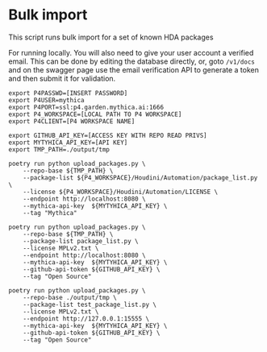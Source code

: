 Bulk import
===

This script runs bulk import for a set of known HDA packages

For running locally. You will also need to give your user account a verified email. 
This can be done by editing the database directly, or, goto `/v1/docs` and on the 
swagger page use the email verification API to generate a token and then submit it
for validation.


```
export P4PASSWD=[INSERT PASSWORD]
export P4USER=mythica
export P4PORT=ssl:p4.garden.mythica.ai:1666
export P4_WORKSPACE=[LOCAL PATH TO P4 WORKSPACE]
export P4CLIENT=[P4 WORKSPACE NAME]

export GITHUB_API_KEY=[ACCESS KEY WITH REPO READ PRIVS]
export MYTYHICA_API_KEY=[API KEY]
export TMP_PATH=./output/tmp

poetry run python upload_packages.py \
    --repo-base ${TMP_PATH} \
    --package-list ${P4_WORKSPACE}/Houdini/Automation/package_list.py \
    --license ${P4_WORKSPACE}/Houdini/Automation/LICENSE \
    --endpoint http://localhost:8080 \
    --mythica-api-key  ${MYTYHICA_API_KEY} \
    --tag "Mythica"

poetry run python upload_packages.py \
    --repo-base ${TMP_PATH} \
    --package-list package_list.py \
    --license MPLv2.txt \
    --endpoint http://localhost:8080 \
    --mythica-api-key  ${MYTYHICA_API_KEY} \
    --github-api-token ${GITHUB_API_KEY} \
    --tag "Open Source" 

poetry run python upload_packages.py \
    --repo-base ./output/tmp \
    --package-list test_package_list.py \
    --license MPLv2.txt \
    --endpoint http://127.0.0.1:15555 \
    --mythica-api-key  ${MYTYHICA_API_KEY} \
    --github-api-token ${GITHUB_API_KEY} \
    --tag "Open Source"
```
